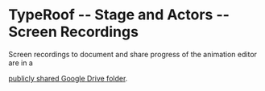 # TypeRoof -- Stage and Actors -- Screen Recordings

Screen recordings to document and share progress of the animation editor are in a

[publicly shared Google Drive folder](https://drive.google.com/drive/folders/1lMYFHhyYxIAp3te7NZIH6AH0TijNZh5g).
